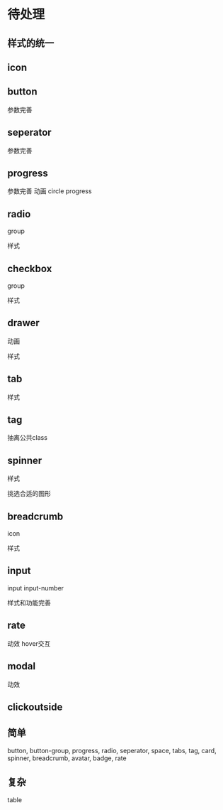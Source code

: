# 待处理

## 样式的统一

## icon

## button

参数完善

## seperator

参数完善

## progress

参数完善
动画
circle progress

## radio

group

样式

## checkbox

group

样式

## drawer

动画

样式

## tab

样式

## tag

抽离公共class

## spinner

样式

挑选合适的图形

## breadcrumb

icon

样式

## input

input input-number

样式和功能完善

## rate
动效
hover交互

## modal

动效


## clickoutside

## 简单

button, button-group, progress, radio, seperator, space, tabs, tag, card, spinner, breadcrumb, avatar, badge, rate

## 复杂

table
